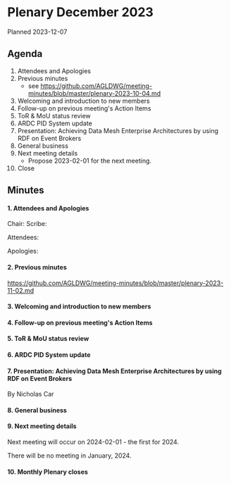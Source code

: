 # Plenary December 2023

Planned 2023-12-07

## Agenda

1. Attendees and Apologies
2. Previous minutes
    * see <https://github.com/AGLDWG/meeting-minutes/blob/master/plenary-2023-10-04.md> 
3. Welcoming and introduction to new members
4. Follow-up on previous meeting's Action Items
5. ToR & MoU status review
6. ARDC PID System update
7. Presentation: Achieving Data Mesh Enterprise Architectures by using RDF on Event Brokers
8. General business
9. Next meeting details
    * Propose 2023-02-01 for the next meeting.
10. Close 

## Minutes
#### 1. Attendees and Apologies

Chair: 
Scribe: 

Attendees: 

Apologies: 

#### 2. Previous minutes

<https://github.com/AGLDWG/meeting-minutes/blob/master/plenary-2023-11-02.md> 

#### 3. Welcoming and introduction to new members



#### 4. Follow-up on previous meeting's Action Items



#### 5. ToR & MoU status review



#### 6. ARDC PID System update


#### 7. Presentation: Achieving Data Mesh Enterprise Architectures by using RDF on Event Brokers

By Nicholas Car

#### 8. General business


#### 9. Next meeting details

Next meeting will occur on 2024-02-01 - the first for 2024.

There will be no meeting in January, 2024.

#### 10. Monthly Plenary closes
